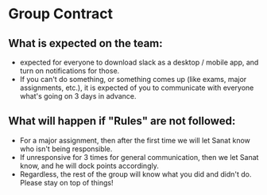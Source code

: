 # Group Contract
## What is expected on the team:
- expected for everyone to download slack as a desktop / mobile app, and turn on notifications for those.
- If you can't do something, or something comes up (like exams, major assignments, etc.), it is expected of you to communicate with everyone what's going on 3 days in advance.
## What will happen if "Rules" are not followed:
- For a major assignment, then after the first time we will let Sanat know who isn't being responsible.
- If unresponsive for 3 times for general communication, then we let Sanat know, and he will dock points accordingly.
- Regardless, the rest of the group will know what you did and didn't do. Please stay on top of things!
